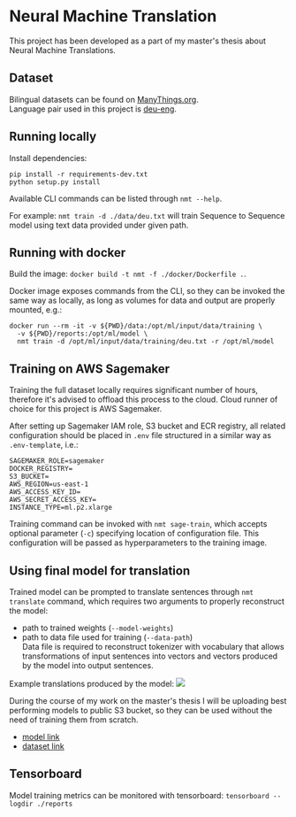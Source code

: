 # Neural Machine Translation

This project has been developed as a part of my master's thesis about 
Neural Machine Translations. 

## Dataset
Bilingual datasets can be found on [ManyThings.org](http://www.manythings.org/anki).  
Language pair used in this project is [deu-eng](http://www.manythings.org/anki/deu-eng.zip). 

## Running locally
Install dependencies:
```commandline
pip install -r requirements-dev.txt
python setup.py install
```

Available CLI commands can be listed through `nmt --help`.

For example: `nmt train -d ./data/deu.txt` will train Sequence to Sequence model
using text data provided under given path.

## Running with docker
Build the image: `docker build -t nmt -f ./docker/Dockerfile .`.

Docker image exposes commands from the CLI, so they can be invoked 
the same way as locally, as long as volumes for data and output 
are properly mounted, e.g.:
```
docker run --rm -it -v ${PWD}/data:/opt/ml/input/data/training \
  -v ${PWD}/reports:/opt/ml/model \ 
  nmt train -d /opt/ml/input/data/training/deu.txt -r /opt/ml/model
```

## Training on AWS Sagemaker
Training the full dataset locally requires significant number of hours,
therefore it's advised to offload this process to the cloud.
Cloud runner of choice for this project is AWS Sagemaker.  
  
After setting up Sagemaker IAM role, S3 bucket and ECR registry, 
all related configuration should be placed in `.env` file 
structured in a similar way as `.env-template`, i.e.:
```
SAGEMAKER_ROLE=sagemaker
DOCKER_REGISTRY=
S3_BUCKET=
AWS_REGION=us-east-1
AWS_ACCESS_KEY_ID=
AWS_SECRET_ACCESS_KEY=
INSTANCE_TYPE=ml.p2.xlarge
```

Training command can be invoked with `nmt sage-train`, 
which accepts optional parameter (`-c`) specifying location of configuration file.
This configuration will be passed as hyperparameters to the training image.

## Using final model for translation
Trained model can be prompted to translate sentences through `nmt translate` command,
which requires two arguments to properly reconstruct the model:
- path to trained weights (`--model-weights`)
- path to data file used for training (`--data-path`)  
Data file is required to reconstruct tokenizer with vocabulary that allows
transformations of input sentences into vectors and vectors produced by the model
into output sentences.  

Example translations produced by the model:
![](https://s3.eu-central-1.amazonaws.com/nmt-public/static/deu-translation-example.png)

During the course of my work on the master's thesis I will be uploading
best performing models to public S3 bucket, so they can be used without the need
of training them from scratch.
- [model link](https://s3.eu-central-1.amazonaws.com/nmt-public/model/model.h5)
- [dataset link](https://s3.eu-central-1.amazonaws.com/nmt-public/model/deu.txt)

## Tensorboard
Model training metrics can be monitored with tensorboard: 
`tensorboard --logdir ./reports`
